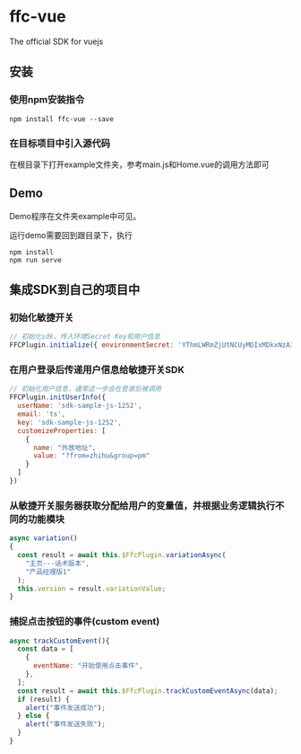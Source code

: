 # ffc-vue

The official SDK for vuejs

## 安装

### 使用npm安装指令

```
npm install ffc-vue --save
```

### 在目标项目中引入源代码

在根目录下打开example文件夹，参考main.js和Home.vue的调用方法即可

## Demo

Demo程序在文件夹example中可见。

运行demo需要回到跟目录下，执行

```
npm install
npm run serve
```

## 集成SDK到自己的项目中

### 初始化敏捷开关

```javascript
// 初始化sdk，传入环境Secret Key和用户信息
FFCPlugin.initialize({ environmentSecret: 'YThmLWRmZjUtNCUyMDIxMDkxNzA3NTYyMV9fMl9fMjJfXzExNl9fZGVmYXVsdF82NTM3Mg==' })
```

### 在用户登录后传递用户信息给敏捷开关SDK

```javascript
// 初始化用户信息，通常这一步会在登录后被调用
FFCPlugin.initUserInfo({
  userName: 'sdk-sample-js-1252',
  email: 'ts',
  key: 'sdk-sample-js-1252',
  customizeProperties: [
    {
      name: "外放地址",
      value: "?from=zhihu&group=pm"
    }
  ]
})
``` 
### 从敏捷开关服务器获取分配给用户的变量值，并根据业务逻辑执行不同的功能模块

```javascript
async variation()
{
  const result = await this.$FfcPlugin.variationAsync(
    "主页---话术版本",
    "产品经理版1"
  );
  this.version = result.variationValue;
}
```

### 捕捉点击按钮的事件(custom event)

```javascript
async trackCustomEvent(){
  const data = [
    {
      eventName: "开始使用点击事件",
    },
  ];
  const result = await this.$FfcPlugin.trackCustomEventAsync(data);
  if (result) {
    alert("事件发送成功");
  } else {
    alert("事件发送失败");
  }
}
```

